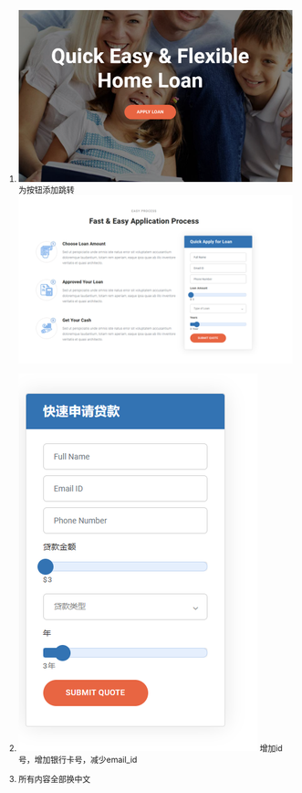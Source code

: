 1. ![Alt text](image.png) 为按钮添加跳转 ![Alt text](image-1.png)

2. ![Alt text](image-2.png)  增加id号，增加银行卡号，减少email_id

3. 所有内容全部换中文